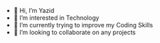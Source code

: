 - 👋 Hi, I’m Yazid
- 👀 I’m interested in Technology
- 🌱 I’m currently trying to improve my Coding Skills
- 💞️ I’m looking to collaborate on any projects

<!---
YzJA/YzJA is a ✨ special ✨ repository because its `README.md` (this file) appears on your GitHub profile.
You can click the Preview link to take a look at your changes.
--->
